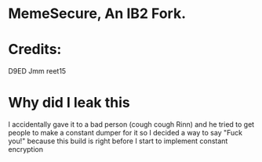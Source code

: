 # MemeSecure, An IB2 Fork.


# Credits:
D9ED
Jmm
reet15

# Why did I leak this
I accidentally gave it to a bad person (cough cough Rinn) and he tried to get people to make a constant dumper for it so I decided a way to say "Fuck you!" because this build is right before I start to implement constant encryption
